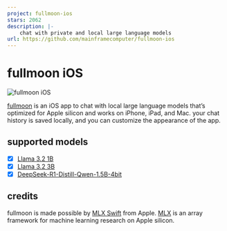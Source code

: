 ```yaml
---
project: fullmoon-ios
stars: 2062
description: |-
    chat with private and local large language models
url: https://github.com/mainframecomputer/fullmoon-ios
---
```


# fullmoon iOS
![fullmoon iOS](https://fullmoon.app/images/app.png)

[fullmoon](https://fullmoon.app) is an iOS app to chat with local large language models that’s optimized for Apple silicon and works on iPhone, iPad, and Mac. your chat history is saved locally, and you can customize the appearance of the app.

## supported models
- [x] [Llama 3.2 1B](https://huggingface.co/mlx-community/Llama-3.2-1B-Instruct-4bit)
- [x] [Llama 3.2 3B](https://huggingface.co/mlx-community/Llama-3.2-3B-Instruct-4bit)
- [x] [DeepSeek-R1-Distill-Qwen-1.5B-4bit](https://huggingface.co/mlx-community/DeepSeek-R1-Distill-Qwen-1.5B-4bit)

## credits
fullmoon is made possible by [MLX Swift](https://github.com/ml-explore/mlx-swift) from Apple. [MLX](https://github.com/ml-explore/mlx) is an array framework for machine learning research on Apple silicon.

